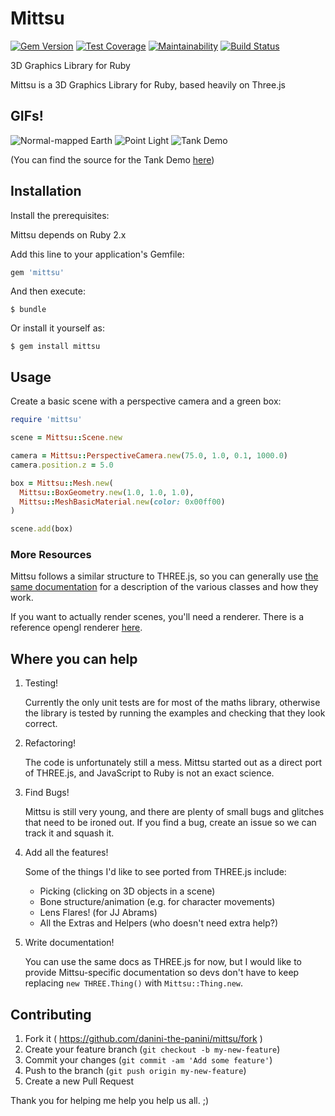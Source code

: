 # Mittsu

[![Gem Version](https://badge.fury.io/rb/mittsu.svg)](https://badge.fury.io/rb/mittsu)
[![Test Coverage](https://api.codeclimate.com/v1/badges/339a016dc2e7fc51c82a/test_coverage)](https://codeclimate.com/github/danini-the-panini/mittsu/test_coverage)
[![Maintainability](https://api.codeclimate.com/v1/badges/339a016dc2e7fc51c82a/maintainability)](https://codeclimate.com/github/danini-the-panini/mittsu/maintainability)
[![Build Status](https://github.com/danini-the-panini/mittsu/workflows/Build/badge.svg)](https://github.com/danini-the-panini/mittsu/actions?query=workflow%3A%22Build%22)

3D Graphics Library for Ruby

Mittsu is a 3D Graphics Library for Ruby, based heavily on Three.js

## GIFs!

![Normal-mapped Earth](https://cloud.githubusercontent.com/assets/1171825/18411863/45328540-7781-11e6-986b-6e3f2551c719.gif)
![Point Light](https://cloud.githubusercontent.com/assets/1171825/18411861/4531bb4c-7781-11e6-92b4-b6ebda60e2c9.gif)
![Tank Demo](https://cloud.githubusercontent.com/assets/1171825/18411862/4531fe9a-7781-11e6-9665-b172df1a3645.gif)

(You can find the source for the Tank Demo [here](https://github.com/danini-the-panini/mittsu-tank-demo))

## Installation

Install the prerequisites:

Mittsu depends on Ruby 2.x

Add this line to your application's Gemfile:

```ruby
gem 'mittsu'
```

And then execute:

    $ bundle

Or install it yourself as:

    $ gem install mittsu

## Usage

Create a basic scene with a perspective camera and a green box:

```ruby
require 'mittsu'

scene = Mittsu::Scene.new

camera = Mittsu::PerspectiveCamera.new(75.0, 1.0, 0.1, 1000.0)
camera.position.z = 5.0

box = Mittsu::Mesh.new(
  Mittsu::BoxGeometry.new(1.0, 1.0, 1.0),
  Mittsu::MeshBasicMaterial.new(color: 0x00ff00)
)

scene.add(box)
```

### More Resources

Mittsu follows a similar structure to THREE.js, so you can generally use [the same documentation](http://threejs.org/docs/) for a description of the various classes and how they work.

If you want to actually render scenes, you'll need a renderer. There is a reference opengl renderer [here](https://github.com/danini-the-panini/mittsu-renderer-opengl).

## Where you can help

1. Testing!

    Currently the only unit tests are for most of the maths library, otherwise the library is tested by running the examples and checking that they look correct.

2. Refactoring!

    The code is unfortunately still a mess. Mittsu started out as a direct port of THREE.js, and JavaScript to Ruby is not an exact science.

3. Find Bugs!

    Mittsu is still very young, and there are plenty of small bugs and glitches that need to be ironed out. If you find a bug, create an issue so we can track it and squash it.

4. Add all the features!

    Some of the things I'd like to see ported from THREE.js include:

    * Picking (clicking on 3D objects in a scene)
    * Bone structure/animation (e.g. for character movements)
    * Lens Flares! (for JJ Abrams)
    * All the Extras and Helpers (who doesn't need extra help?)

5. Write documentation!

    You can use the same docs as THREE.js for now, but I would like to provide Mittsu-specific documentation so devs don't have to keep replacing `new THREE.Thing()` with `Mittsu::Thing.new`.

## Contributing

1. Fork it ( https://github.com/danini-the-panini/mittsu/fork )
2. Create your feature branch (`git checkout -b my-new-feature`)
3. Commit your changes (`git commit -am 'Add some feature'`)
4. Push to the branch (`git push origin my-new-feature`)
5. Create a new Pull Request

Thank you for helping me help you help us all. ;)
